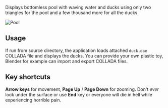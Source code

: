 Displays bottomless pool with waving water and ducks using only two triangles
for the pool and a few thousand more for all the ducks.

![Pool](https://github.com/mosra/magnum-examples/raw/hwgr/src/pool/screenshot.png)

Usage
-----

If run from source directory, the application loads attached `duck.dae`
COLLADA file and displays the ducks. You can provide your own plastic toy,
Blender for example can import and export COLLADA files.

Key shortcuts
-------------

**Arrow keys** for movement, **Page Up** / **Page Down** for zooming. Don't
*ever* look under the surface or use **End** key or everyone will die in hell
while experiencing horrible pain.
